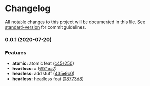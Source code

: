 # Changelog

All notable changes to this project will be documented in this file. See [standard-version](https://github.com/conventional-changelog/standard-version) for commit guidelines.

### 0.0.1 (2020-07-20)


### Features

* **atomic:** atomic feat ([c45e250](https://bitbucket.org/coveord/ui-kit/commit/c45e250bd0c81dae470fb246c2616b8cc4ac71a0))
* **headless:** a ([6f81ea7](https://bitbucket.org/coveord/ui-kit/commit/6f81ea78714cd2a9a0a788dc3d10cf2aa27bcdcf))
* **headless:** add stuff ([435e9c0](https://bitbucket.org/coveord/ui-kit/commit/435e9c01511fcd0de9a9f65514cb753a2f1b0444))
* **headless:** headless feat ([08773d8](https://bitbucket.org/coveord/ui-kit/commit/08773d811b8f02fa0ebda280e77cab73227156c9))
